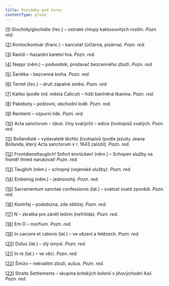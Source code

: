 ```yaml
---
title: Poznámky pod čarou
contentType: prose
---
```


[\[1\]](./resources/undefined) Glochidy/glochidie (řec.) – ostnaté chlupy kaktusovitých rostlin. _Pozn. red._

[\[2\]](./resources/undefined) Kontor/kontoár (franc.) – kancelář (účtárna, písárna). _Pozn. red._

[\[3\]](./resources/undefined) Ramšl – hazardní karetní hra. _Pozn. red._

[\[4\]](./resources/undefined) Neppr (něm.) – podvodník, prodavač bezcenného zboží. _Pozn. red._

[\[5\]](./resources/undefined) Šartéka – bezcenná kniha. _Pozn. red._

[\[6\]](./resources/undefined) Termit (řec.) – druh zápalné směsi. _Pozn. red._

[\[7\]](./resources/undefined) Kaliko (podle ind. města Calicut) – řidší bavlněná tkanina. _Pozn. red._

[\[8\]](./resources/undefined) Pakeboty – poštovní, obchodní lodě. _Pozn. red._

[\[9\]](./resources/undefined) Renitenti – vzpurní lidé. _Pozn. red._

[\[10\]](./resources/undefined) Acta sanctorum – (dosl. činy svatých) – edice životopisů svatých. _Pozn. red._

[\[11\]](./resources/undefined) Bollandisté – vydavatelé těchto životopisů (podle jezuity Jeana Bollanda, který Acta sanctorum v r. 1643 založil). _Pozn. red._

[\[12\]](./resources/undefined) Frontdiensttauglich! Sofort einrücken! (něm.) – Schopen služby na frontě! Ihned narukovat! _Pozn. red._

[\[13\]](./resources/undefined) Tauglich (něm.) – schopný (vojenské služby). _Pozn. red._

[\[14\]](./resources/undefined) Einbeinig (něm.) – jednonohý. _Pozn. red._

[\[15\]](./resources/undefined) Sacramentum sanctae confessionis (lat.) – svátost svaté zpovědi. _Pozn. red._

[\[16\]](./resources/undefined) Kontrfej – podobizna, zde obličej. _Pozn. red._

[\[17\]](./resources/undefined) N – zkratka pro zánět ledvin (nefritida). _Pozn. red._

[\[18\]](./resources/undefined) Em O – morfium. _Pozn. red._

[\[19\]](./resources/undefined) In carcere et catenis (lat.) – ve vězení a řetězech. _Pozn. red._

[\[20\]](./resources/undefined) Dolus (lat.) – zlý úmysl. _Pozn. red._

[\[21\]](./resources/undefined) In re (lat.) – ve věci. _Pozn. red._

[\[22\]](./resources/undefined) Šmízo – nekvalitní zboží, aušus. _Pozn. red._

[\[23\]](./resources/undefined) Straits Settlements – skupina britských kolonií v jihovýchodní Asii. _Pozn. red._
